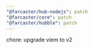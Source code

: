 ```yaml
---
"@farcaster/hub-nodejs": patch
"@farcaster/core": patch
"@farcaster/hubble": patch
---
```


chore: upgrade viem to v2

